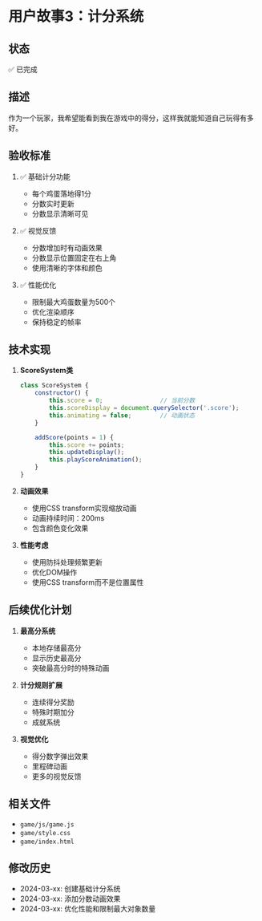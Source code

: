 # 用户故事3：计分系统

## 状态
✅ 已完成

## 描述
作为一个玩家，我希望能看到我在游戏中的得分，这样我就能知道自己玩得有多好。

## 验收标准
1. ✅ 基础计分功能
   - 每个鸡蛋落地得1分
   - 分数实时更新
   - 分数显示清晰可见

2. ✅ 视觉反馈
   - 分数增加时有动画效果
   - 分数显示位置固定在右上角
   - 使用清晰的字体和颜色

3. ✅ 性能优化
   - 限制最大鸡蛋数量为500个
   - 优化渲染顺序
   - 保持稳定的帧率

## 技术实现
1. **ScoreSystem类**
   ```javascript
   class ScoreSystem {
       constructor() {
           this.score = 0;                // 当前分数
           this.scoreDisplay = document.querySelector('.score');
           this.animating = false;        // 动画状态
       }

       addScore(points = 1) {
           this.score += points;
           this.updateDisplay();
           this.playScoreAnimation();
       }
   }
   ```

2. **动画效果**
   - 使用CSS transform实现缩放动画
   - 动画持续时间：200ms
   - 包含颜色变化效果

3. **性能考虑**
   - 使用防抖处理频繁更新
   - 优化DOM操作
   - 使用CSS transform而不是位置属性

## 后续优化计划
1. **最高分系统**
   - 本地存储最高分
   - 显示历史最高分
   - 突破最高分时的特殊动画

2. **计分规则扩展**
   - 连续得分奖励
   - 特殊时期加分
   - 成就系统

3. **视觉优化**
   - 得分数字弹出效果
   - 里程碑动画
   - 更多的视觉反馈

## 相关文件
- `game/js/game.js`
- `game/style.css`
- `game/index.html`

## 修改历史
- 2024-03-xx: 创建基础计分系统
- 2024-03-xx: 添加分数动画效果
- 2024-03-xx: 优化性能和限制最大对象数量